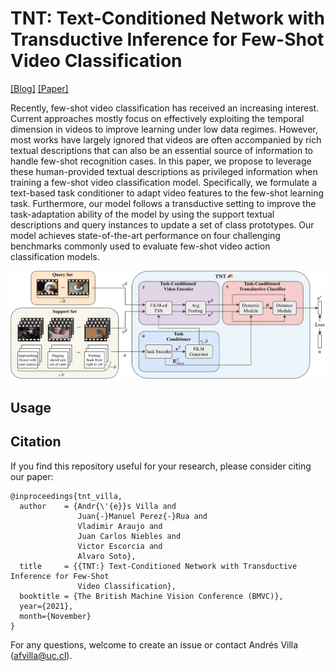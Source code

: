 # TNT: Text-Conditioned Network with Transductive Inference for Few-Shot Video Classification

[[Blog]](https://ojedaf.github.io/tnt_site/) [[Paper]](https://www.bmvc2021-virtualconference.com/conference/papers/paper_1200.html)

Recently, few-shot video classification has received an increasing interest. Current approaches mostly focus on effectively exploiting the temporal dimension in videos to improve learning under low data regimes. However, most works have largely ignored that videos are often accompanied by rich textual descriptions that can also be an essential source of information to handle few-shot recognition cases. In this paper, we propose to leverage these human-provided textual descriptions as privileged information when training a few-shot video classification model. Specifically, we formulate a text-based task conditioner to adapt video features to the few-shot learning task. Furthermore, our model follows a transductive setting to improve the task-adaptation ability of the model by using the support textual descriptions and query instances to update a set of class prototypes. Our model achieves state-of-the-art performance on four challenging benchmarks commonly used to evaluate few-shot video action classification models.

![tnt-model](https://github.com/ojedaf/TNT/blob/main/img/full_model_img.png)

## Usage


## Citation

If you find this repository useful for your research, please consider citing our paper:

```
@inproceedings{tnt_villa,
  author    = {Andr{\'{e}}s Villa and
               Juan{-}Manuel Perez{-}Rua and
               Vladimir Araujo and
               Juan Carlos Niebles and
               Victor Escorcia and
               Alvaro Soto},
  title     = {{TNT:} Text-Conditioned Network with Transductive Inference for Few-Shot
               Video Classification},
  booktitle = {The British Machine Vision Conference (BMVC)},
  year={2021},
  month={November}
}
```

For any questions, welcome to create an issue or contact Andrés Villa (afvilla@uc.cl).
